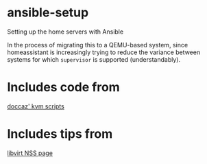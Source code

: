 # ansible-setup
Setting up the home servers with Ansible

In the process of migrating this to a QEMU-based system, since homeassistant is increasingly trying to reduce the variance between systems for which `supervisor` is supported (understandably).

# Includes code from

[doccaz' kvm scripts](https://github.com/doccaz/kvm-scripts.git)

# Includes tips from

[libvirt NSS page](https://libvirt.org/nss.html)

